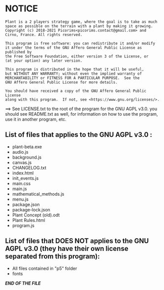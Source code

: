# NOTICE

    Plant is a 2 players strategy game, where the goal is to take as much space as possible on the terrain with a plant by making it growing.
    Copyright (c) 2018-2021 Picorims<picorims.contact@gmail.com> and Cirno, France. All rights reserved.

    This program is free software: you can redistribute it and/or modify
    it under the terms of the GNU Affero General Public License as published by
    the Free Software Foundation, either version 3 of the License, or
    (at your option) any later version.

    This program is distributed in the hope that it will be useful,
    but WITHOUT ANY WARRANTY; without even the implied warranty of
    MERCHANTABILITY or FITNESS FOR A PARTICULAR PURPOSE.  See the
    GNU Affero General Public License for more details.

    You should have received a copy of the GNU Affero General Public License
    along with this program.  If not, see <https://www.gnu.org/licenses/>.


==> See LICENSE.txt to the root of the program for the GNU AGPL v3.0.
    you should see README.txt as well, for information on how to use the program, use it in another program, etc.

## List of files that applies to the GNU AGPL v3.0 :
- plant-beta.exe
- audio.js
- background.js
- canvas.js
- CHANGELOG.txt
- index.html
- init_events.js
- main.css
- main.js
- mathematical_methods.js
- menu.js
- package.json
- package-lock.json
- Plant Concept (old).odt
- Plant Rules.html
- program.js

## List of files that DOES NOT applies to the GNU AGPL v3.0 (they have their own license separated from this program):
- All files contained in "p5" folder
- fonts

***END OF THE FILE***